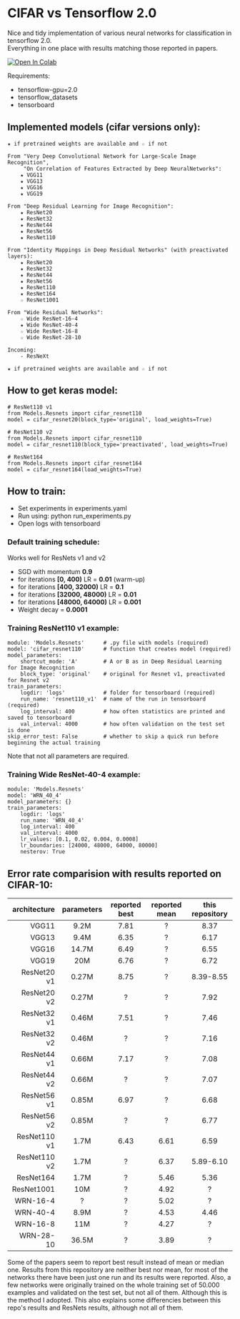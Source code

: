 # CIFAR vs Tensorflow 2.0

Nice and tidy implementation of various neural networks for classification in tensorflow 2.0. \
Everything in one place with results matching those reported in papers.


[![Open In Colab](https://colab.research.google.com/assets/colab-badge.svg)](https://colab.research.google.com/github/gahaalt/cifar-vs-tensorflow2/blob/master/Playground.ipynb)

Requirements:
- tensorflow-gpu=2.0
- tensorflow_datasets
- tensorboard

## Implemented models (cifar versions only):
```
★ if pretrained weights are available and ☆ if not

From "Very Deep Convolutional Network for Large-Scale Image Recognition",
     "On Correlation of Features Extracted by Deep NeuralNetworks":
    ★ VGG11
    ★ VGG13
    ★ VGG16
    ★ VGG19

From "Deep Residual Learning for Image Recognition":
    ★ ResNet20
    ★ ResNet32
    ★ ResNet44
    ★ ResNet56
    ★ ResNet110

From "Identity Mappings in Deep Residual Networks" (with preactivated layers):
    ★ ResNet20
    ★ ResNet32
    ★ ResNet44
    ★ ResNet56
    ★ ResNet110
    ★ ResNet164
    ☆ ResNet1001
    
From "Wide Residual Networks":
    ☆ Wide ResNet-16-4
    ★ Wide ResNet-40-4
    ☆ Wide ResNet-16-8
    ☆ Wide ResNet-28-10
    
Incoming:
    - ResNeXt
    
★ if pretrained weights are available and ☆ if not
```

## How to get keras model:
```
# ResNet110 v1
from Models.Resnets import cifar_resnet110
model = cifar_resnet20(block_type='original', load_weights=True)

# ResNet110 v2
from Models.Resnets import cifar_resnet110
model = cifar_resnet110(block_type='preactivated', load_weights=True)

# ResNet164
from Models.Resnets import cifar_resnet164
model = cifar_resnet164(load_weights=True)
```

## How to train:
- Set experiments in experiments.yaml
- Run using: python run_experiments.py
- Open logs with tensorboard

### Default training schedule:
Works well for ResNets v1 and v2
- SGD with momentum **0.9**
- for iterations **[0, 400)** LR = **0.01** (warm-up)
- for iterations **[400, 32000)** LR = **0.1**
- for iterations **[32000, 48000)** LR = **0.01**
- for iterations **[48000, 64000)** LR = **0.001**
- Weight decay = **0.0001**

### Training ResNet110 v1 example:
```
module: 'Models.Resnets'      # .py file with models (required)
model: 'cifar_resnet110'      # function that creates model (required)
model_parameters:
    shortcut_mode: 'A'        # A or B as in Deep Residual Learning for Image Recognition
    block_type: 'original'    # original for Resnet v1, preactivated for Resnet v2
train_parameters:
    logdir: 'logs'            # folder for tensorboard (required)
    run_name: 'resnet110_v1'  # name of the run in tensorboard (required)
    log_interval: 400         # how often statistics are printed and saved to tensorboard
    val_interval: 4000        # how often validation on the test set is done
skip_error_test: False        # whether to skip a quick run before beginning the actual training
```
Note that not all parameters are required.

### Training Wide ResNet-40-4 example:
```
module: 'Models.Resnets'
model: 'WRN_40_4'
model_parameters: {}
train_parameters:
    logdir: 'logs'
    run_name: 'WRN_40_4'
    log_interval: 400
    val_interval: 4000
    lr_values: [0.1, 0.02, 0.004, 0.0008]
    lr_boundaries: [24000, 48000, 64000, 80000]
    nesterov: True
```

## Error rate comparision with results reported on CIFAR-10:

| architecture | parameters | reported best | reported mean | this repository |
| ---: | :---: | :---: | :---: | :---: |
| VGG11 | 9.2M | 7.81 | ? | 8.37 |
| VGG13 | 9.4M | 6.35 | ? | 6.17 |
| VGG16 | 14.7M | 6.49 | ? | 6.55 |
| VGG19 | 20M | 6.76 | ? | 6.72 |
| ResNet20 v1 | 0.27M | 8.75 | ? | 8.39-8.55 |
| ResNet20 v2 | 0.27M | ? | ? | 7.92 |
| ResNet32 v1 | 0.46M | 7.51 | ? | 7.46 |
| ResNet32 v2 | 0.46M | ? | ? | 7.16 |
| ResNet44 v1 | 0.66M | 7.17 | ? | 7.08 |
| ResNet44 v2 | 0.66M | ? | ? | 7.07 |
| ResNet56 v1 | 0.85M | 6.97 | ? | 6.68 |
| ResNet56 v2 | 0.85M | ? | ? | 6.77 |
| ResNet110 v1 | 1.7M | 6.43 | 6.61 | 6.59 |
| ResNet110 v2 | 1.7M | ? | 6.37 | 5.89-6.10 |
| ResNet164 | 1.7M | ? | 5.46 | 5.36 |
| ResNet1001 | 10M | ? | 4.92 | ? |
| WRN-16-4 | ? | ? | 5.02 | ? |
| WRN-40-4 | 8.9M | ? | 4.53 | 4.46 |
| WRN-16-8 | 11M | ? | 4.27 | ? |
| WRN-28-10 | 36.5M | ? | 3.89 | ? |

Some of the papers seem to report best result instead of mean or median one. Results from this repository are neither best nor mean, for most of the networks there have been just one run and its results were reported. Also, a few networks were originally trained on the whole training set of 50.000 examples and validated on the test set, but not all of them. Although this is the method I adopted. This also explains some differencies between this repo's results and ResNets results, although not all of them.

